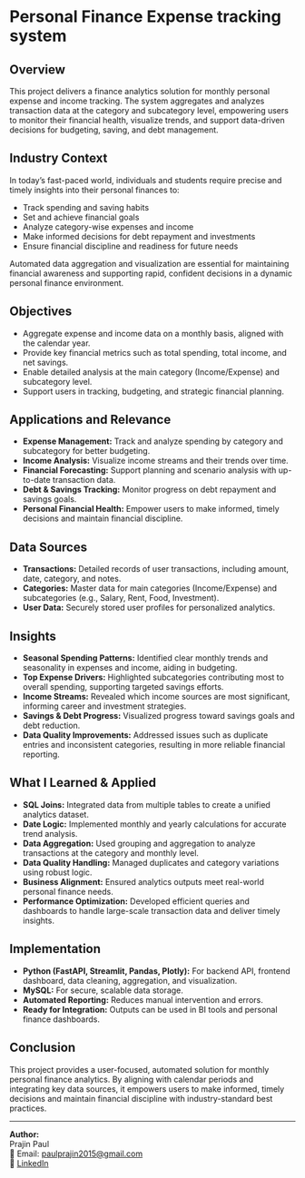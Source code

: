 # Personal Finance Expense tracking system

## Overview
This project delivers a finance analytics solution for monthly personal expense and income tracking. The system aggregates and analyzes transaction data at the category and subcategory level, empowering users to monitor their financial health, visualize trends, and support data-driven decisions for budgeting, saving, and debt management.

## Industry Context
In today’s fast-paced world, individuals and students require precise and timely insights into their personal finances to:

- Track spending and saving habits
- Set and achieve financial goals
- Analyze category-wise expenses and income
- Make informed decisions for debt repayment and investments
- Ensure financial discipline and readiness for future needs

Automated data aggregation and visualization are essential for maintaining financial awareness and supporting rapid, confident decisions in a dynamic personal finance environment.

## Objectives

- Aggregate expense and income data on a monthly basis, aligned with the calendar year.
- Provide key financial metrics such as total spending, total income, and net savings.
- Enable detailed analysis at the main category (Income/Expense) and subcategory level.
- Support users in tracking, budgeting, and strategic financial planning.

## Applications and Relevance

- **Expense Management:** Track and analyze spending by category and subcategory for better budgeting.
- **Income Analysis:** Visualize income streams and their trends over time.
- **Financial Forecasting:** Support planning and scenario analysis with up-to-date transaction data.
- **Debt & Savings Tracking:** Monitor progress on debt repayment and savings goals.
- **Personal Financial Health:** Empower users to make informed, timely decisions and maintain financial discipline.

## Data Sources

- **Transactions:** Detailed records of user transactions, including amount, date, category, and notes.
- **Categories:** Master data for main categories (Income/Expense) and subcategories (e.g., Salary, Rent, Food, Investment).
- **User Data:** Securely stored user profiles for personalized analytics.

## Insights

- **Seasonal Spending Patterns:** Identified clear monthly trends and seasonality in expenses and income, aiding in budgeting.
- **Top Expense Drivers:** Highlighted subcategories contributing most to overall spending, supporting targeted savings efforts.
- **Income Streams:** Revealed which income sources are most significant, informing career and investment strategies.
- **Savings & Debt Progress:** Visualized progress toward savings goals and debt reduction.
- **Data Quality Improvements:** Addressed issues such as duplicate entries and inconsistent categories, resulting in more reliable financial reporting.

## What I Learned & Applied

- **SQL Joins:** Integrated data from multiple tables to create a unified analytics dataset.
- **Date Logic:** Implemented monthly and yearly calculations for accurate trend analysis.
- **Data Aggregation:** Used grouping and aggregation to analyze transactions at the category and monthly level.
- **Data Quality Handling:** Managed duplicates and category variations using robust logic.
- **Business Alignment:** Ensured analytics outputs meet real-world personal finance needs.
- **Performance Optimization:** Developed efficient queries and dashboards to handle large-scale transaction data and deliver timely insights.

## Implementation

- **Python (FastAPI, Streamlit, Pandas, Plotly):** For backend API, frontend dashboard, data cleaning, aggregation, and visualization.
- **MySQL:** For secure, scalable data storage.
- **Automated Reporting:** Reduces manual intervention and errors.
- **Ready for Integration:** Outputs can be used in BI tools and personal finance dashboards.

## Conclusion

This project provides a user-focused, automated solution for monthly personal finance analytics. By aligning with calendar periods and integrating key data sources, it empowers users to make informed, timely decisions and maintain financial discipline with industry-standard best practices.

---

**Author:**  
Prajin Paul  
📧 Email: paulprajin2015@gmail.com  
🔗 [LinkedIn](https://www.linkedin.com/in/prajin-paul-b64415247)

